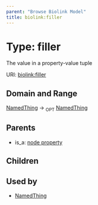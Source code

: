 ```yaml
---
parent: "Browse Biolink Model"
title: biolink:filler
---
```


# Type: filler


The value in a property-value tuple

URI: [biolink:filler](https://w3id.org/biolink/vocab/filler)



## Domain and Range

[NamedThing](NamedThing.md) ->  <sub>OPT</sub> [NamedThing](NamedThing.md)

## Parents

 *  is_a: [node property](node_property.md)

## Children


## Used by

 * [NamedThing](NamedThing.md)

